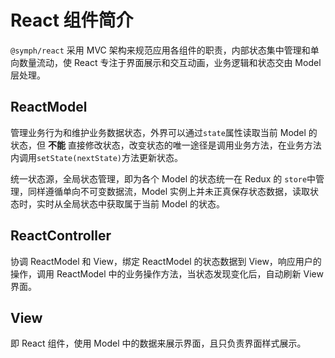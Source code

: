 # React 组件简介

`@symph/react` 采用 MVC 架构来规范应用各组件的职责，内部状态集中管理和单向数量流动，使 React 专注于界面展示和交互动画，业务逻辑和状态交由 Model 层处理。

## ReactModel

管理业务行为和维护业务数据状态，外界可以通过`state`属性读取当前 Model 的状态，但 **不能** 直接修改状态，改变状态的唯一途径是调用业务方法，在业务方法内调用`setState(nextState)`方法更新状态。

统一状态源，全局状态管理，即为各个 Model 的状态统一在 Redux 的 `store`中管理，同样遵循单向不可变数据流，Model 实例上并未正真保存状态数据，读取状态时，实时从全局状态中获取属于当前 Model 的状态。

## ReactController

协调 ReactModel 和 View，绑定 ReactModel 的状态数据到 View，响应用户的操作，调用 ReactModel 中的业务操作方法，当状态发现变化后，自动刷新 View 界面。

## View

即 React 组件，使用 Model 中的数据来展示界面，且只负责界面样式展示。
